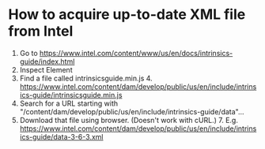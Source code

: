 # How to acquire up-to-date XML file from Intel

1. Go to https://www.intel.com/content/www/us/en/docs/intrinsics-guide/index.html
2. Inspect Element
3. Find a file called intrinsicsguide.min.js
   4. https://www.intel.com/content/dam/develop/public/us/en/include/intrinsics-guide/intrinsicsguide.min.js
5. Search for a URL starting with "/content/dam/develop/public/us/en/include/intrinsics-guide/data"...
6. Download that file using browser. (Doesn't work with cURL.)
   7. E.g. https://www.intel.com/content/dam/develop/public/us/en/include/intrinsics-guide/data-3-6-3.xml
